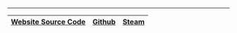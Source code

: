 ---

| [Website Source Code](https://github.com/lesnake04/Website) | [Github](https://github.com/lesnake04) | [Steam](https://steamcommunity.com/id/lesnake_ger) |
| ----------------------------------------------------------- | -------------------------------------- | -------------------------------------------------- |
